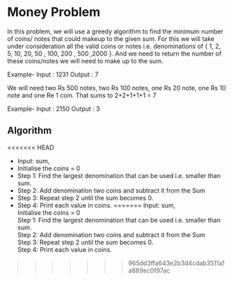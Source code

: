 # Money Problem
In this problem, we will use a greedy algorithm to find the minimum number of coins/ notes that could makeup to the given sum. For this we will take under consideration all the valid coins or notes i.e. denominations of { 1, 2, 5, 10, 20, 50 , 100, 200 , 500 ,2000 }. And we need to return the number of these coins/notes we will need to make up to the sum.

Example-
    Input : 1231
    Output : 7

We will need two Rs 500 notes, two Rs 100 notes, one Rs 20 note, one Rs 10 note and one Re 1 coin.
That sums to 2+2+1+1+1 = 7

Example-
    Input : 2150
    Output : 3

## Algorithm
<<<<<<< HEAD
- Input: sum,
- Initialise the coins = 0
- Step 1: Find the largest denomination that can be used i.e. smaller than sum.
- Step 2: Add denomination two coins and subtract it from the Sum
- Step 3: Repeat step 2 until the sum becomes 0.
- Step 4: Print each value in coins.
=======
Input: sum, </br>
Initialise the coins = 0 </br>
Step 1: Find the largest denomination that can be used i.e. smaller than sum. </br>
Step 2: Add denomination two coins and subtract it from the Sum </br>
Step 3: Repeat step 2 until the sum becomes 0. </br>
Step 4: Print each value in coins. </br>
>>>>>>> 965dd3ffa643e2b3d4cdab3511a1a889ec0f97ac
